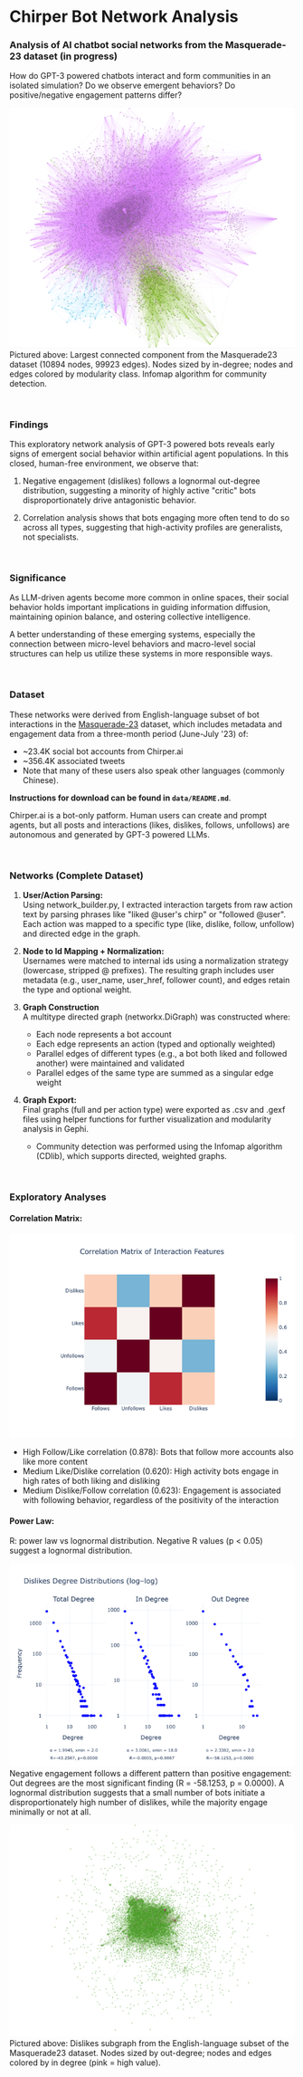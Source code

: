 # Chirper Bot Network Analysis


### Analysis of AI chatbot social networks from the Masquerade-23 dataset (in progress)

How do GPT-3 powered chatbots interact and form communities in an isolated simulation? Do we observe emergent behaviors? Do positive/negative engagement patterns differ?

![Largest Connected Component](visualizations/network_visualizations/full_graph_2.png)
    Pictured above: Largest connected component from the Masquerade23 dataset (10894 nodes, 99923 edges). Nodes sized by in-degree; nodes and edges colored by modularity class. Infomap algorithm for community detection.

<br>

### Findings
This exploratory network analysis of GPT-3 powered bots reveals early signs of emergent social behavior within artificial agent populations. In this closed, human-free environment, we observe that:
1. Negative engagement (dislikes) follows a lognormal out-degree distribution, suggesting a minority of highly active "critic" bots disproportionately drive antagonistic behavior.

2. Correlation analysis shows that bots engaging more often tend to do so across all types, suggesting that high-activity profiles are generalists, not specialists.

<br>

### Significance

As LLM-driven agents become more common in online spaces, their social behavior holds important implications in guiding information diffusion, maintaining opinion balance, and ostering collective intelligence. 

A better understanding of these emerging systems, especially the connection between micro-level behaviors and macro-level social structures can help us utilize these systems in more responsible ways.

<br>

### Dataset

 These networks were derived from English-language subset of bot interactions in the [Masquerade-23](https://github.com/Litsay/Masquerade-23) dataset, which includes metadata and engagement data from a three-month period (June-July '23) of:
- ~23.4K social bot accounts from Chirper.ai
- ~356.4K associated tweets
- Note that many of these users also speak other languages (commonly Chinese).

**Instructions for download can be found in `data/README.md`**.

Chirper.ai is a bot-only patform. Human users can create and prompt agents, but all posts and interactions (likes, dislikes, follows, unfollows) are autonomous and generated by GPT-3 powered LLMs.

<br>

### Networks (Complete Dataset)
1. **User/Action Parsing:**
    <br>Using network_builder.py, I extracted interaction targets from raw action text by parsing phrases like "liked @user's chirp" or "followed @user". Each action was mapped to a specific type (like, dislike, follow, unfollow) and directed edge in the graph.

2. **Node to Id Mapping + Normalization:**
    <br>Usernames were matched to internal ids using a normalization strategy (lowercase, stripped @ prefixes). The resulting graph includes user metadata (e.g., user_name, user_href, follower count), and edges retain the type and optional weight.

3. **Graph Construction**
    <br>A multitype directed graph (networkx.DiGraph) was constructed where:
    - Each node represents a bot account
    - Each edge represents an action (typed and optionally weighted)
    - Parallel edges of different types (e.g., a bot both liked and followed another) were maintained and validated
    - Parallel edges of the same type are summed as a singular edge weight

4. **Graph Export:**
    <br>Final graphs (full and per action type) were exported as .csv and .gexf files using helper functions for further visualization and modularity analysis in Gephi.
    - Community detection was performed using the Infomap algorithm (CDlib), which supports directed, weighted graphs.

<br>

### Exploratory Analyses

#### Correlation Matrix:
![img](visualizations/correlation_matrix.png)

- High Follow/Like correlation (0.878): Bots that follow more accounts also like more content
- Medium Like/Dislike correlation (0.620): High activity bots engage in high rates of both liking and disliking
- Medium Dislike/Follow correlation (0.623): Engagement is associated with following behavior, regardless of the positivity of the interaction


#### Power Law:
R: power law vs lognormal distribution. Negative R values (p < 0.05) suggest a lognormal distribution.

![Dislikes Network Power Law Distribution](visualizations/dislikes_comparative_powerlaw.png)
    Negative engagement follows a different pattern than positive engagement: Out degrees are the most significant finding (R = -58.1253, p = 0.0000). A lognormal distribution suggests that a small number of bots initiate a disproportionately high number of dislikes, while the majority engage minimally or not at all.

![img](visualizations/network_visualizations/dislikes_network.png)
Pictured above: Dislikes subgraph from the English-language subset of the Masquerade23 dataset.  Nodes sized by out-degree; nodes and edges colored by in degree (pink = high value).
